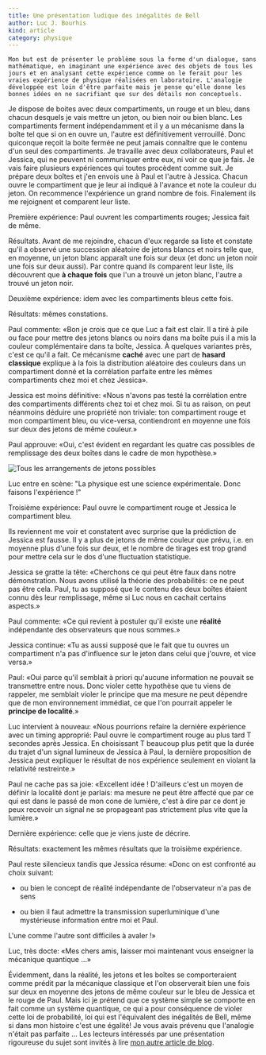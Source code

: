 ```yaml
---
title: Une présentation ludique des inégalités de Bell
author: Luc J. Bourhis
kind: article
category: physique
---
```


~~~~
Mon but est de présenter le problème sous la forme d'un dialogue, sans mathématique, en imaginant une expérience avec des objets de tous les jours et en analysant cette expérience comme on le ferait pour les vraies expérience de physique réalisées en laboratoire. L'analogie développée est loin d'être parfaite mais je pense qu'elle donne les bonnes idées en ne sacrifiant que sur des détails non conceptuels.
~~~~

Je dispose de boites avec deux compartiments, un rouge et un bleu, dans
chacun desquels je vais mettre un jeton, ou bien noir ou bien blanc. Les
compartiments ferment indépendamment et il y a un mécanisme dans la boîte
tel que si on en ouvre un, l'autre est définitivement verrouillé. Donc
quiconque reçoit la boite fermée ne peut jamais connaître que le
contenu d'un seul des compartiments. Je travaille avec deux
collaborateurs, Paul et Jessica, qui ne peuvent ni communiquer entre
eux, ni voir ce que je fais. Je vais faire plusieurs expériences qui
toutes procèdent comme suit. Je prépare deux boîtes et j'en envois une à
Paul et l'autre à Jessica. Chacun ouvre le compartiment que je leur ai
indiqué à l'avance et note la couleur du jeton. On recommence
l'expérience un grand nombre de fois. Finalement ils me rejoignent et
comparent leur liste.

Première expérience: Paul ouvrent les compartiments rouges; Jessica fait de même.

Résultats. Avant de me rejoindre, chacun d'eux regarde sa liste et
constate qu'il a observé une succession aléatoire de jetons blancs et
noirs telle que, en moyenne, un jeton blanc apparaît une fois sur deux
(et donc un jeton noir une fois sur deux aussi). Par contre quand ils
comparent leur liste, ils découvrent que **à chaque fois** que l'un a
trouvé un jeton blanc, l'autre a trouvé un jeton noir.

Deuxième expérience: idem avec les compartiments bleus cette fois.

Résultats: mêmes constations.

Paul commente: «Bon je crois que ce que Luc a fait est clair. Il a tiré
à pile ou face pour mettre des jetons blancs ou noirs dans ma boîte puis
il a mis la couleur complémentaire dans ta boîte, Jessica. À quelques
variantes près, c'est ce qu'il a fait. Ce mécanisme **caché** avec une
part de **hasard classique** explique à la fois la distribution
aléatoire des couleurs dans un compartiment donné et la corrélation
parfaite entre les mêmes compartiments chez moi et chez Jessica».

Jessica est moins définitive: «Nous n'avons pas testé la corrélation
entre des compartiments différents chez toi et chez moi. Si tu as
raison, on peut néanmoins déduire une propriété non triviale: ton
compartiment rouge et mon compartiment bleu, ou vice-versa, contiendront
en moyenne une fois sur deux des jetons de même couleur.»

Paul approuve: «Oui, c'est évident en regardant les quatre cas
possibles de remplissage des deux boîtes dans le cadre de mon
hypothèse.»

![Tous les arrangements de jetons possibles](/fr/bell-inequalities-no-math/all-arrangements-img.png)

Luc entre en scène: "La physique est une science expérimentale. Donc
faisons l'expérience !"

Troisième expérience: Paul ouvre le compartiment rouge et Jessica le
compartiment bleu.

Ils reviennent me voir et constatent avec surprise que la prédiction de
Jessica est fausse. Il y a plus de jetons de même couleur que prévu,
i.e. en moyenne plus d'une fois sur deux, et le nombre de tirages est
trop grand pour mettre cela sur le dos d'une fluctuation statistique.

Jessica se gratte la tête: «Cherchons ce qui peut être faux dans notre
démonstration. Nous avons utilisé la théorie des probabilités: ce ne
peut pas être cela. Paul, tu as supposé que le contenu des deux boîtes
étaient connu dès leur remplissage, même si Luc nous en cachait certains
aspects.»

Paul commente: «Ce qui revient à postuler qu'il existe une **réalité**
indépendante des observateurs que nous sommes.»

Jessica continue: «Tu as aussi supposé que le fait que tu ouvres un
compartiment n'a pas d'influence sur le jeton dans celui que j'ouvre, et
vice versa.»

Paul: «Oui parce qu'il semblait à priori qu'aucune information ne
pouvait se transmettre entre nous. Donc violer cette hypothèse que tu
viens de rappeler, me semblait violer le principe que ma mesure ne peut
dépendre que de mon environnement immédiat, ce que l'on pourrait appeler
le **principe de localité**.»

Luc intervient à nouveau: «Nous pourrions refaire la dernière expérience
avec un timing approprié: Paul ouvre le compartiment rouge au plus tard
T secondes après Jessica. En choisissant T beaucoup plus petit que la
durée du trajet d'un signal lumineux de Jessica à Paul, la dernière
proposition de Jessica peut expliquer le résultat de nos expérience
seulement en violant la relativité restreinte.»

Paul ne cache pas sa joie: «Excellent idée ! D'ailleurs c'est un moyen
de définir la localité dont je parlais: ma mesure ne peut être affecté
que par ce qui est dans le passé de mon cone de lumière, c'est à dire
par ce dont je peux recevoir un signal ne se propageant pas strictement
plus vite que la lumière.»

Dernière expérience: celle que je viens juste de décrire.

Résultats: exactement les mêmes résultats que la troisième expérience.

Paul reste silencieux tandis que Jessica résume: «Donc on est confronté
au choix suivant:

- ou bien le concept de réalité indépendante de l'observateur n'a pas de
sens

- ou bien il faut admettre la transmission superluminique d'une
mystérieuse information entre moi et Paul.

L'une comme l'autre sont difficiles à avaler !»

Luc, très docte: «Mes chers amis, laisser moi maintenant vous enseigner
la mécanique quantique …»

Évidemment, dans la réalité, les jetons et les boîtes se comporteraient comme prédit par la mécanique classique et l'on observerait bien une fois sur deux en moyenne des jetons de même couleur sur le bleu de Jessica et le rouge de Paul. Mais ici je prétend que ce système simple se comporte en fait comme un système quantique, ce qui a pour conséquence de violer cette loi de probabilité, loi qui est l'équivalent des inégalités de Bell, même si dans mon histoire c'est une égalité! Je vous avais prévenu que l'analogie n'était pas parfaite … Les lecteurs intéressés par une présentation rigoureuse du sujet sont invités à lire [mon autre article de blog](/fr/bell-inequalities).

